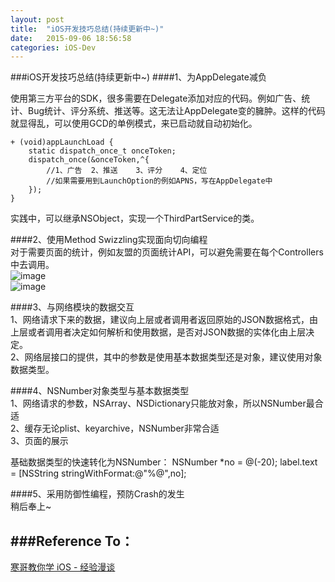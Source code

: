 ```yaml
---
layout: post
title:  "iOS开发技巧总结(持续更新中~)"
date:   2015-09-06 18:56:58
categories: iOS-Dev
---
```


###iOS开发技巧总结(持续更新中~) 
####1、为AppDelegate减负  

使用第三方平台的SDK，很多需要在Delegate添加对应的代码。例如广告、统计、Bug统计、评分系统、推送等。这无法让AppDelegate变的臃肿。这样的代码就显得乱，可以使用GCD的单例模式，来已启动就自动初始化。  

	+ (void)appLaunchLoad {
		static dispatch_once_t onceToken;
		dispatch_once(&onceToken,^{
			//1、广告	2、推送	3、评分	4、定位
			//如果需要用到LaunchOption的例如APNS，写在AppDelegate中
		});
	}  
	
实践中，可以继承NSObject，实现一个ThirdPartService的类。  

####2、使用Method Swizzling实现面向切向编程  
对于需要页面的统计，例如友盟的页面统计API，可以避免需要在每个Controllers中去调用。  
![image](http://cc.cocimg.com/api/uploads/20150906/1441527213944527.png)  
![image](http://cc.cocimg.com/api/uploads/20150906/1441527220530960.png)

####3、与网络模块的数据交互  
1、网络请求下来的数据，建议向上层或者调用者返回原始的JSON数据格式，由上层或者调用者决定如何解析和使用数据，是否对JSON数据的实体化由上层决定。  
2、网络层接口的提供，其中的参数是使用基本数据类型还是对象，建议使用对象数据类型。

####4、NSNumber对象类型与基本数据类型  
1、网络请求的参数，NSArray、NSDictionary只能放对象，所以NSNumber最合适  
2、缓存无论plist、keyarchive，NSNumber非常合适  
3、页面的展示  

基础数据类型的快速转化为NSNumber：
NSNumber *no = @(-20);
label.text = [NSString stringWithFormat:@"%@",no];

####5、采用防御性编程，预防Crash的发生  
稍后奉上~


###Reference To： 
------ 
[寒哥教你学 iOS - 经验漫谈](http://www.cocoachina.com/ios/20150907/13339.html)